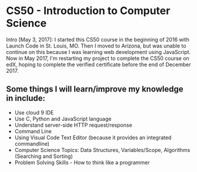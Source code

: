 # CS50 - Introduction to Computer Science

Intro [May 3, 2017]:
    I started this CS50 course in the beginning of 2016 with Launch Code in St. Louis, MO. Then I moved to Arizona, but was unable to continue on this because I was learning web development using JavaScript. Now in May 2017, I'm restarting my project to complete the CS50 course on edX, hoping to complete the verified certificate before the end of December 2017.

## Some things I will learn/improve my knowledge in include:
- Use cloud 9 IDE
- Use C, Python and JavaScript language
- Understand server-side HTTP request/response
- Command Line
- Using Visual Code Text Editor (because it provides an integrated commandline)
- Computer Science Topics: Data Structures, Variables/Scope, Algorithms (Searching and Sorting)
- Problem Solving Skills - How to think like a programmer
